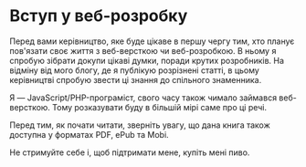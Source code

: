 Вступ у веб-розробку
=======

Перед вами керівництво, яке буде цікаве в першу чергу тим, хто планує пов'язати своє життя з веб-версткою чи веб-розробкою. В ньому я спробую зібрати докупи цікаві думки, поради крутих розробників. На відміну від мого блогу, де я публікую розрізнені статті, в цьому керівництві спробую звести ці знання до спільного знаменника.

Я — JavaScript/PHP-програміст, свого часу також чимало займався веб-версткою. Тому розказувати буду в більшій мірі саме про ці речі.

Перед тим, як почати читати, зверніть увагу, що дана книга також доступна у форматах PDF, ePub та Mobi.                  

Не стримуйте себе і, щоб підтримати мене, купіть мені пиво.

